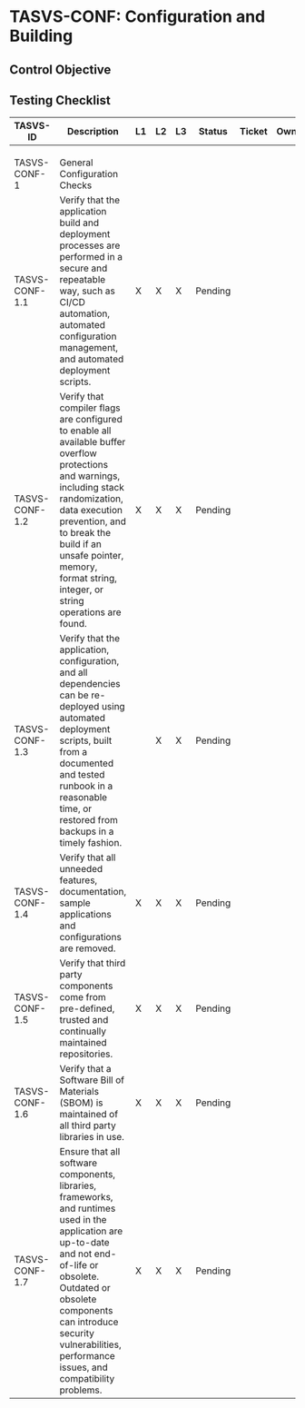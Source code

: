 # TASVS-CONF: Configuration and Building


## Control Objective



## Testing Checklist


| TASVS-ID       | Description                                                                                                                                                                                                                                                                        | L1 | L2 | L3 | Status  | Ticket | Owner | Tester Notes |
| -------------- | ---------------------------------------------------------------------------------------------------------------------------------------------------------------------------------------------------------------------------------------------------------------------------------- | -- | -- | -- | ------- | ------ | ----- | ------------ |
|                |                                                                                                                                                                                                                                                                                    |    |    |    |         |        |       |              |
|                |                                                                                                                                                                                                                                                                                    |    |    |    |         |        |       |              |
|                |                                                                                                                                                                                                                                                                                    |    |    |    |         |        |       |              |
| TASVS-CONF-1   | General Configuration Checks                                                                                                                                                                                                                                                       |    |    |    |         |        |       |              |
| TASVS-CONF-1.1 | Verify that the application build and deployment processes are performed in a secure and repeatable way, such as CI/CD automation, automated configuration management, and automated deployment scripts.                                                                           | X  | X  | X  | Pending |        |       |              |
| TASVS-CONF-1.2 | Verify that compiler flags are configured to enable all available buffer overflow protections and warnings, including stack randomization, data execution prevention, and to break the build if an unsafe pointer, memory, format string, integer, or string operations are found. | X  | X  | X  | Pending |        |       |              |
| TASVS-CONF-1.3 | Verify that the application, configuration, and all dependencies can be re-deployed using automated deployment scripts, built from a documented and tested runbook in a reasonable time, or restored from backups in a timely fashion.                                             |    | X  | X  | Pending |        |       |              |
| TASVS-CONF-1.4 | Verify that all unneeded features, documentation, sample applications and configurations are removed.                                                                                                                                                                              | X  | X  | X  | Pending |        |       |              |
| TASVS-CONF-1.5 | Verify that third party components come from pre-defined, trusted and continually maintained repositories.                                                                                                                                                                         | X  | X  | X  | Pending |        |       |              |
| TASVS-CONF-1.6 | Verify that a Software Bill of Materials (SBOM) is maintained of all third party libraries in use.                                                                                                                                                                                 | X  | X  | X  | Pending |        |       |              |
| TASVS-CONF-1.7 | Ensure that all software components, libraries, frameworks, and runtimes used in the application are up-to-date and not end-of-life or obsolete. Outdated or obsolete components can introduce security vulnerabilities, performance issues, and compatibility problems.           | X  | X  | X  | Pending |        |       |              |
